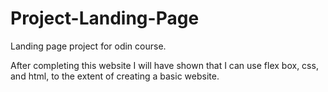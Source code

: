# Project-Landing-Page
Landing page project for odin course.

After completing this website I will have shown that I can use flex box, css, and html, to the extent of creating a basic website. 